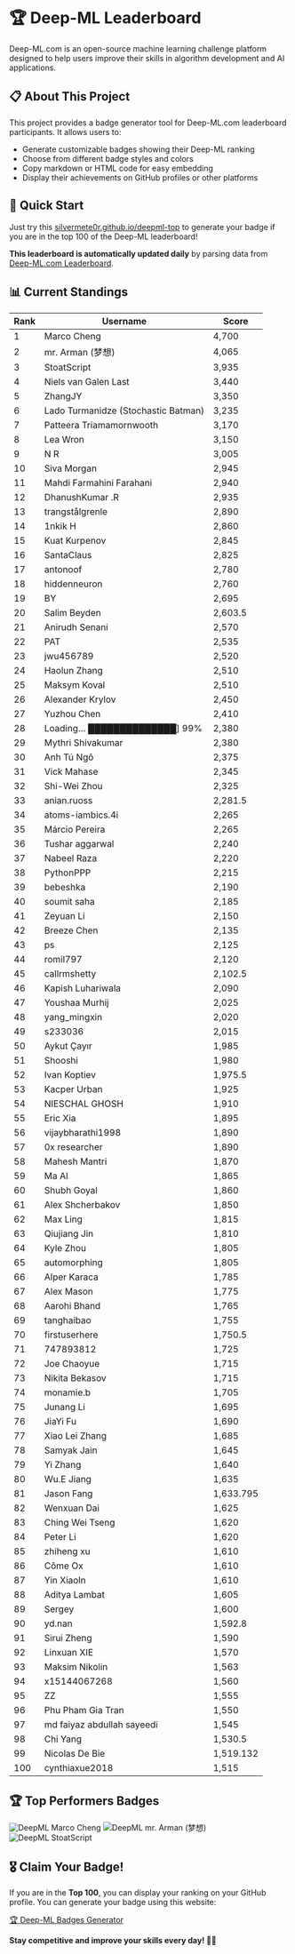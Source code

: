 # 🏆 Deep-ML Leaderboard

Deep-ML.com is an open-source machine learning challenge platform designed to help users improve their skills in algorithm development and AI applications.  

## 📋 About This Project

This project provides a badge generator tool for Deep-ML.com leaderboard participants. It allows users to:
- Generate customizable badges showing their Deep-ML ranking
- Choose from different badge styles and colors
- Copy markdown or HTML code for easy embedding
- Display their achievements on GitHub profiles or other platforms

## 🚀 Quick Start

Just try this [silvermete0r.github.io/deepml-top](silvermete0r.github.io/deepml-top) to generate your badge if you are in the top 100 of the Deep-ML leaderboard!

**This leaderboard is automatically updated daily** by parsing data from [Deep-ML.com Leaderboard](https://www.deep-ml.com/leaderboard).  

## 📊 Current Standings  

<!-- LEADERBOARD_START -->
| Rank | Username | Score |
|------|---------|-------|
| 1 | Marco Cheng | 4,700 |
| 2 | mr. Arman (梦想) | 4,065 |
| 3 | StoatScript | 3,935 |
| 4 | Niels van Galen Last | 3,440 |
| 5 | ZhangJY | 3,350 |
| 6 | Lado Turmanidze (Stochastic Batman) | 3,235 |
| 7 | Patteera Triamamornwooth | 3,170 |
| 8 | Lea Wron | 3,150 |
| 9 | N R | 3,005 |
| 10 | Siva Morgan | 2,945 |
| 11 | Mahdi Farmahini Farahani | 2,940 |
| 12 | DhanushKumar .R | 2,935 |
| 13 | trangstålgrenle | 2,890 |
| 14 | 1nkik H | 2,860 |
| 15 | Kuat Kurpenov | 2,845 |
| 16 | SantaClaus | 2,825 |
| 17 | antonoof | 2,780 |
| 18 | hiddenneuron | 2,760 |
| 19 | BY | 2,695 |
| 20 | Salim Beyden | 2,603.5 |
| 21 | Anirudh Senani | 2,570 |
| 22 | PAT | 2,535 |
| 23 | jwu456789 | 2,520 |
| 24 | Haolun Zhang | 2,510 |
| 25 | Maksym Koval | 2,510 |
| 26 | Alexander Krylov | 2,450 |
| 27 | Yuzhou Chen | 2,410 |
| 28 | Loading… ██████████████] 99% | 2,380 |
| 29 | Mythri Shivakumar | 2,380 |
| 30 | Anh Tú Ngô | 2,375 |
| 31 | Vick Mahase | 2,345 |
| 32 | Shi-Wei Zhou | 2,325 |
| 33 | anian.ruoss | 2,281.5 |
| 34 | atoms-iambics.4i | 2,265 |
| 35 | Márcio Pereira | 2,265 |
| 36 | Tushar aggarwal | 2,240 |
| 37 | Nabeel Raza | 2,220 |
| 38 | PythonPPP | 2,215 |
| 39 | bebeshka | 2,190 |
| 40 | soumit saha | 2,185 |
| 41 | Zeyuan Li | 2,150 |
| 42 | Breeze Chen | 2,135 |
| 43 | ps | 2,125 |
| 44 | romil797 | 2,120 |
| 45 | callrmshetty | 2,102.5 |
| 46 | Kapish Luhariwala | 2,090 |
| 47 | Youshaa Murhij | 2,025 |
| 48 | yang_mingxin | 2,020 |
| 49 | s233036 | 2,015 |
| 50 | Aykut Çayır | 1,985 |
| 51 | Shooshi | 1,980 |
| 52 | Ivan Koptiev | 1,975.5 |
| 53 | Kacper Urban | 1,925 |
| 54 | NIESCHAL GHOSH | 1,910 |
| 55 | Eric Xia | 1,895 |
| 56 | vijaybharathi1998 | 1,890 |
| 57 | 0x researcher | 1,890 |
| 58 | Mahesh Mantri | 1,870 |
| 59 | Ma Al | 1,865 |
| 60 | Shubh Goyal | 1,860 |
| 61 | Alex Shcherbakov | 1,850 |
| 62 | Max Ling | 1,815 |
| 63 | Qiujiang Jin | 1,810 |
| 64 | Kyle Zhou | 1,805 |
| 65 | automorphing | 1,805 |
| 66 | Alper Karaca | 1,785 |
| 67 | Alex Mason | 1,775 |
| 68 | Aarohi Bhand | 1,765 |
| 69 | tanghaibao | 1,755 |
| 70 | firstuserhere | 1,750.5 |
| 71 | 747893812 | 1,725 |
| 72 | Joe Chaoyue | 1,715 |
| 73 | Nikita Bekasov | 1,715 |
| 74 | monamie.b | 1,705 |
| 75 | Junang Li | 1,695 |
| 76 | JiaYi Fu | 1,690 |
| 77 | Xiao Lei Zhang | 1,685 |
| 78 | Samyak Jain | 1,645 |
| 79 | Yi Zhang | 1,640 |
| 80 | Wu.E Jiang | 1,635 |
| 81 | Jason Fang | 1,633.795 |
| 82 | Wenxuan Dai | 1,625 |
| 83 | Ching Wei Tseng | 1,620 |
| 84 | Peter Li | 1,620 |
| 85 | zhiheng xu | 1,610 |
| 86 | Côme Ox | 1,610 |
| 87 | Yin Xiaoln | 1,610 |
| 88 | Aditya Lambat | 1,605 |
| 89 | Sergey | 1,600 |
| 90 | yd.nan | 1,592.8 |
| 91 | Sirui Zheng | 1,590 |
| 92 | Linxuan XIE | 1,570 |
| 93 | Maksim Nikolin | 1,563 |
| 94 | x15144067268 | 1,560 |
| 95 | ZZ | 1,555 |
| 96 | Phu Pham Gia Tran | 1,550 |
| 97 | md faiyaz abdullah sayeedi | 1,545 |
| 98 | Chi Yang | 1,530.5 |
| 99 | Nicolas De Bie | 1,519.132 |
| 100 | cynthiaxue2018 | 1,515 |
<!-- LEADERBOARD_END -->

## 🏆 Top Performers Badges

<!-- BADGES_START -->
![DeepML Marco Cheng](https://img.shields.io/badge/dynamic/json?url=https%3A%2F%2Fraw.githubusercontent.com%2Fsilvermete0r%2Fdeepml-top%2Fmain%2Fbadges.json&query=%24.4091c1a21900bd2c7d3f4e343acddda1.label&prefix=Rank%20&style=for-the-badge&label=%F0%9F%9A%80%20DeepML&color=blue&link=https%3A%2F%2Fwww.deep-ml.com%2Fleaderboard)
![DeepML mr. Arman (梦想)](https://img.shields.io/badge/dynamic/json?url=https%3A%2F%2Fraw.githubusercontent.com%2Fsilvermete0r%2Fdeepml-top%2Fmain%2Fbadges.json&query=%24.1247b1b5b9cd95e98d7ff7438207406f.label&prefix=Rank%20&style=for-the-badge&label=%F0%9F%9A%80%20DeepML&color=blue&link=https%3A%2F%2Fwww.deep-ml.com%2Fleaderboard)
![DeepML StoatScript](https://img.shields.io/badge/dynamic/json?url=https%3A%2F%2Fraw.githubusercontent.com%2Fsilvermete0r%2Fdeepml-top%2Fmain%2Fbadges.json&query=%24.2561d6c634fa6c4eb794454446029d95.label&prefix=Rank%20&style=for-the-badge&label=%F0%9F%9A%80%20DeepML&color=blue&link=https%3A%2F%2Fwww.deep-ml.com%2Fleaderboard)
<!-- BADGES_END -->

## 🎖 Claim Your Badge!  

If you are in the **Top 100**, you can display your ranking on your GitHub profile. You can generate your badge using this website:

[🏆 Deep-ML Badges Generator](https://silvermete0r.github.io/deepml-top/)

**Stay competitive and improve your skills every day! 🚀🔥**